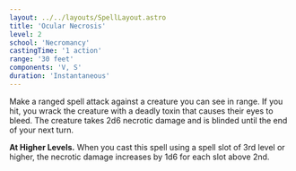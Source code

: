 ```yaml
---
layout: ../../layouts/SpellLayout.astro
title: 'Ocular Necrosis'
level: 2
school: 'Necromancy'
castingTime: '1 action'
range: '30 feet'
components: 'V, S'
duration: 'Instantaneous'
---
```


Make a ranged spell attack against a creature you can see in range. If you hit, you wrack the creature with a deadly toxin that causes their eyes to bleed. The creature takes 2d6 necrotic damage and is blinded until the end of your next turn.

**At Higher Levels.** When you cast this spell using a spell slot of 3rd level or higher, the necrotic damage increases by 1d6 for each slot above 2nd.